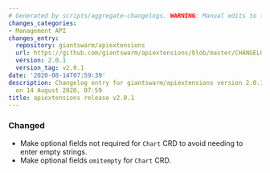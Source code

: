 ```yaml
---
# Generated by scripts/aggregate-changelogs. WARNING: Manual edits to this files will be overwritten.
changes_categories:
- Management API
changes_entry:
  repository: giantswarm/apiextensions
  url: https://github.com/giantswarm/apiextensions/blob/master/CHANGELOG.md#201---2020-08-13
  version: 2.0.1
  version_tag: v2.0.1
date: '2020-08-14T07:59:39'
description: Changelog entry for giantswarm/apiextensions version 2.0.1, published
  on 14 August 2020, 07:59
title: apiextensions release v2.0.1
---
```


### Changed
- Make optional fields not required for `Chart` CRD to avoid
needing to enter empty strings.
- Make optional fields `omitempty` for `Chart` CRD.

